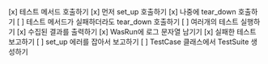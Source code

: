 [x] 테스트 메서드 호출하기
[x] 먼저 set_up 호출하기
[x] 나중에 tear_down 호출하기
[ ] 테스트 메서드가 실패하더라도 tear_down 호출하기
[ ] 여러개의 테스트 실행하기
[x] 수집된 결과를 출력하기
[x] WasRun에 로그 문자열 남기기
[x] 실패한 테스트 보고하기
[ ] set_up 에러를 잡아서 보고하기
[ ] TestCase 클래스에서 TestSuite 생성하기